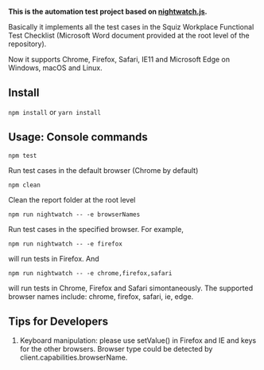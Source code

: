
**This is the automation test project based on [nightwatch.js](http://nightwatchjs.org/).**

Basically it implements all the test cases in the Squiz Workplace Functional Test Checklist (Microsoft Word document provided at the root level of the repository).

Now it supports Chrome, Firefox, Safari, IE11 and Microsoft Edge on Windows, macOS and Linux.

## Install

```npm install``` or ```yarn install```

## Usage: Console commands

```npm test```

Run test cases in the default browser (Chrome by default)

```npm clean```

Clean the report folder at the root level

```npm run nightwatch -- -e browserNames```

Run test cases in the specified browser. For example,

```npm run nightwatch -- -e firefox```

will run tests in Firefox. And

```npm run nightwatch -- -e chrome,firefox,safari```

will run tests in Chrome, Firefox and Safari simontaneously. The supported browser names include: chrome, firefox, safari, ie, edge.

## Tips for Developers

1. Keyboard manipulation: please use setValue() in Firefox and IE and keys for the other browsers. Browser type could be detected by client.capabilities.browserName.
